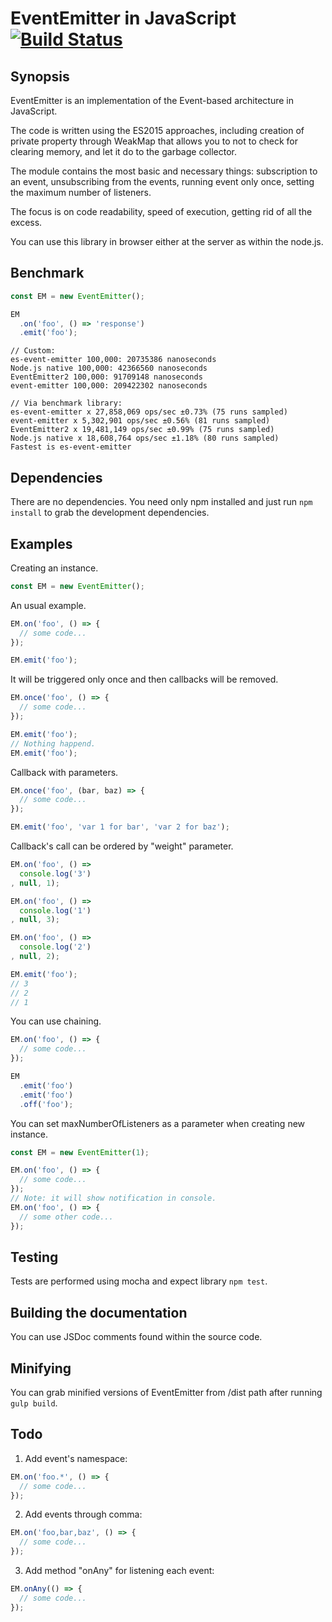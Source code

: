 
# EventEmitter in JavaScript [![Build Status](https://travis-ci.org/Zlobin/EventEmitter.png?branch=master)](https://travis-ci.org/Zlobin/EventEmitter)

## Synopsis

EventEmitter is an implementation of the Event-based architecture in JavaScript.

The code is written using the ES2015 approaches, including creation of private property through WeakMap that allows you to not to check for clearing memory, and let it do to the garbage collector.

The module contains the most basic and necessary things: subscription to an event, unsubscribing from the events, running event only once, setting the maximum number of listeners.

The focus is on code readability, speed of execution, getting rid of all the excess.

You can use this library in browser either at the server as within the node.js.

## Benchmark

```javascript
const EM = new EventEmitter();

EM
  .on('foo', () => 'response')
  .emit('foo');
```

```
// Custom:
es-event-emitter 100,000: 20735386 nanoseconds
Node.js native 100,000: 42366560 nanoseconds
EventEmitter2 100,000: 91709148 nanoseconds
event-emitter 100,000: 209422302 nanoseconds

// Via benchmark library:
es-event-emitter x 27,858,069 ops/sec ±0.73% (75 runs sampled)
event-emitter x 5,302,901 ops/sec ±0.56% (81 runs sampled)
EventEmitter2 x 19,481,149 ops/sec ±0.99% (75 runs sampled)
Node.js native x 18,608,764 ops/sec ±1.18% (80 runs sampled)
Fastest is es-event-emitter
```

## Dependencies

There are no dependencies. You need only npm installed and just run `npm install` to grab the development dependencies.

## Examples


Creating an instance.
```javascript
const EM = new EventEmitter();
```

An usual example.
```javascript
EM.on('foo', () => {
  // some code...
});

EM.emit('foo');
```

It will be triggered only once and then callbacks will be removed.
```javascript
EM.once('foo', () => {
  // some code...
});

EM.emit('foo');
// Nothing happend.
EM.emit('foo');
```

Callback with parameters.
```javascript
EM.once('foo', (bar, baz) => {
  // some code...
});

EM.emit('foo', 'var 1 for bar', 'var 2 for baz');
```

Callback's call can be ordered by "weight" parameter.
```javascript
EM.on('foo', () =>
  console.log('3')
, null, 1);

EM.on('foo', () =>
  console.log('1')
, null, 3);

EM.on('foo', () =>
  console.log('2')
, null, 2);

EM.emit('foo');
// 3
// 2
// 1
```

You can use chaining.
```javascript
EM.on('foo', () => {
  // some code...
});

EM
  .emit('foo')
  .emit('foo')
  .off('foo');
```

You can set maxNumberOfListeners as a parameter when creating new instance.
```javascript
const EM = new EventEmitter(1);

EM.on('foo', () => {
  // some code...
});
// Note: it will show notification in console.
EM.on('foo', () => {
  // some other code...
});
```

## Testing

Tests are performed using mocha and expect library `npm test`.

## Building the documentation

You can use JSDoc comments found within the source code.

## Minifying

You can grab minified versions of EventEmitter from /dist path after running `gulp build`.

## Todo

1. Add event's namespace:

```javascript
EM.on('foo.*', () => {
  // some code...
});
```

2. Add events through comma:

```javascript
EM.on('foo,bar,baz', () => {
  // some code...
});
```

3. Add method "onAny" for listening each event:

```javascript
EM.onAny(() => {
  // some code...
});
```
